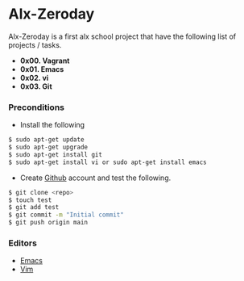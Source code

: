 # Alx-Zeroday

Alx-Zeroday is a first alx school project that have the following list of projects / tasks.

 - **0x00. Vagrant**
 - **0x01. Emacs**
 - **0x02. vi**
 - **0x03. Git** 

### Preconditions

  - Install the following 
```sh
$ sudo apt-get update
$ sudo apt-get upgrade
$ sudo apt-get install git
$ sudo apt-get install vi or sudo apt-get install emacs
```
  - Create [Github](https://github.com/) account and test the following.
```sh
$ git clone <repo>
$ touch test
$ git add test
$ git commit -m "Initial commit"
$ git push origin main
```
### Editors

   - [Emacs](https://www.gnu.org/software/emacs/) 
   - [Vim](https://www.vim.org/)

